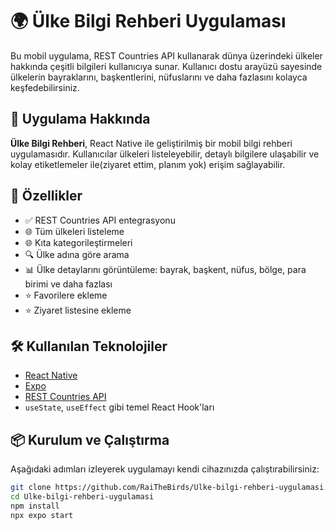 # 🌍 Ülke Bilgi Rehberi Uygulaması

Bu mobil uygulama, REST Countries API kullanarak dünya üzerindeki ülkeler hakkında çeşitli bilgileri kullanıcıya sunar. Kullanıcı dostu arayüzü sayesinde ülkelerin bayraklarını, başkentlerini, nüfuslarını ve daha fazlasını kolayca keşfedebilirsiniz.

## 📱 Uygulama Hakkında

**Ülke Bilgi Rehberi**, React Native ile geliştirilmiş bir mobil bilgi rehberi uygulamasıdır. Kullanıcılar ülkeleri listeleyebilir, detaylı bilgilere ulaşabilir ve kolay etiketlemeler ile(ziyaret ettim, planım yok) erişim sağlayabilir.

## 🚀 Özellikler

- ✅ REST Countries API entegrasyonu  
- 🌐 Tüm ülkeleri listeleme
- 🌐 Kıta kategorileştirmeleri
- 🔍 Ülke adına göre arama  
- 📊 Ülke detaylarını görüntüleme: bayrak, başkent, nüfus, bölge, para birimi ve daha fazlası  
- ⭐ Favorilere ekleme
- ⭐ Ziyaret listesine ekleme

## 🛠️ Kullanılan Teknolojiler

- [React Native](https://reactnative.dev/)  
- [Expo](https://expo.dev/)  
- [REST Countries API](https://restcountries.com/)  
- `useState`, `useEffect` gibi temel React Hook'ları

## 📦 Kurulum ve Çalıştırma

Aşağıdaki adımları izleyerek uygulamayı kendi cihazınızda çalıştırabilirsiniz:

```bash
git clone https://github.com/RaiTheBirds/Ulke-bilgi-rehberi-uygulamasi.git
cd Ulke-bilgi-rehberi-uygulamasi
npm install
npx expo start
